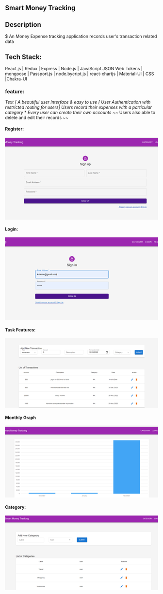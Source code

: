 
## Smart Money Tracking 

## Description 
 $ An Money Expense tracking application records user's transaction related data

 ## Tech Stack:
  React.js | Redux | Express | Node.js | JavaScript
JSON Web Tokens | mongoose | Passport.js | node.bycript.js |
react-chartjs | Material-UI | CSS |Chakra-UI

### feature:

_Text [ A beautiful user Interface & easy to use_
_[ User Authentication with restricted routing for users]_
 _Users record their expenses with a particular category_
 \* _Every user can create their own accounts_
 ~~ Users also able to delete and edit their records ~~



  #### Register: 
  ![plot](./Images/Screenshot%20(348).png)

  #### Login:
  ![plot](./Images/Screenshot%20(349).png)
  #### Task Features:
  ![plot](./Images/Screenshot%20(350).png)
  #### Monthly Graph
  ![plot](./Images/Screenshot%20(351).png)

  #### Category:
  ![plot](./Images/Screenshot%20(352).png)


